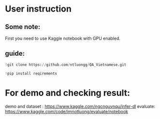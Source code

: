# User instruction
## Some note:
First you need to use Kaggle notebook with GPU enabled.
## guide:
```python
!git clone https://github.com/ntluongg/QA_Vietnamese.git
```
```python
!pip install reqirements
```
# For demo and checking result:
demo and dataset : https://www.kaggle.com/ngcnguynqu/infer-dl
evaluate: https://www.kaggle.com/code/imnotluong/evaluate/notebook
